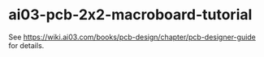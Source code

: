 # ai03-pcb-2x2-macroboard-tutorial
See https://wiki.ai03.com/books/pcb-design/chapter/pcb-designer-guide for details.
